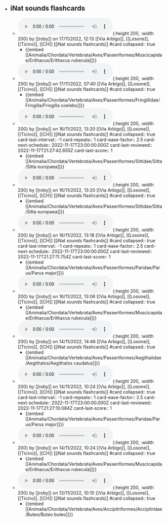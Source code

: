 - ## iNat sounds flashcards
	- ![iNat_obs_sounds_142209189.mp3](../assets/iNat_sounds/iNat_obs_sounds_142209189.mp3){:height 200, :width 200}
	  by [[roby]] on 17/11/2022, 12:13 
	  [[Via Arbigo]], [[Losone]], [[Ticino]], [[CH]]
	  [[iNat sounds flashcards]] #card
	  collapsed:: true
		- {{embed [[Animalia/Chordata/Vertebrata/Aves/Passeriformes/Muscicapidae/Erithacus/Erithacus rubecula]]}}
	- ![iNat_obs_sounds_142199988.mp3](../assets/iNat_sounds/iNat_obs_sounds_142199988.mp3){:height 200, :width 200}
	  by [[roby]] on 17/11/2022, 07:40 
	  [[Via Arbigo]], [[Losone]], [[Ticino]], [[CH]]
	  [[iNat sounds flashcards]] #card
	  collapsed:: true
		- {{embed [[Animalia/Chordata/Vertebrata/Aves/Passeriformes/Fringillidae/Fringilla/Fringilla coelebs]]}}
	- ![iNat_obs_sounds_142138809.mp3](../assets/iNat_sounds/iNat_obs_sounds_142138809.mp3){:height 200, :width 200}
	  by [[roby]] on 16/11/2022, 13:20 
	  [[Via Arbigo]], [[Losone]], [[Ticino]], [[CH]]
	  [[iNat sounds flashcards]] #card
	  collapsed:: true
	  card-last-interval:: -1
	  card-repeats:: 1
	  card-ease-factor:: 2.5
	  card-next-schedule:: 2022-11-17T23:00:00.000Z
	  card-last-reviewed:: 2022-11-17T21:27:42.655Z
	  card-last-score:: 1
		- {{embed [[Animalia/Chordata/Vertebrata/Aves/Passeriformes/Sittidae/Sitta/Sitta europaea]]}}
	- ![iNat_obs_sounds_142138749.mp3](../assets/iNat_sounds/iNat_obs_sounds_142138749.mp3){:height 200, :width 200}
	  by [[roby]] on 16/11/2022, 13:20 
	  [[Via Arbigo]], [[Losone]], [[Ticino]], [[CH]]
	  [[iNat sounds flashcards]] #card
	  collapsed:: true
		- {{embed [[Animalia/Chordata/Vertebrata/Aves/Passeriformes/Sittidae/Sitta/Sitta europaea]]}}
	- ![iNat_obs_sounds_142138708.mp3](../assets/iNat_sounds/iNat_obs_sounds_142138708.mp3){:height 200, :width 200}
	  by [[roby]] on 16/11/2022, 13:18 
	  [[Via Arbigo]], [[Losone]], [[Ticino]], [[CH]]
	  [[iNat sounds flashcards]] #card
	  collapsed:: true
	  card-last-interval:: -1
	  card-repeats:: 1
	  card-ease-factor:: 2.5
	  card-next-schedule:: 2022-11-17T23:00:00.000Z
	  card-last-reviewed:: 2022-11-17T21:27:11.754Z
	  card-last-score:: 1
		- {{embed [[Animalia/Chordata/Vertebrata/Aves/Passeriformes/Paridae/Parus/Parus major]]}}
	- ![iNat_obs_sounds_142138170.mp3](../assets/iNat_sounds/iNat_obs_sounds_142138170.mp3){:height 200, :width 200}
	  by [[roby]] on 16/11/2022, 13:06 
	  [[Via Arbigo]], [[Losone]], [[Ticino]], [[CH]]
	  [[iNat sounds flashcards]] #card
	  collapsed:: true
		- {{embed [[Animalia/Chordata/Vertebrata/Aves/Passeriformes/Muscicapidae/Erithacus/Erithacus rubecula]]}}
	- ![iNat_obs_sounds_141986126.mp3](../assets/iNat_sounds/iNat_obs_sounds_141986126.mp3){:height 200, :width 200}
	  by [[roby]] on 14/11/2022, 14:46 
	  [[Via Arbigo]], [[Losone]], [[Ticino]], [[CH]]
	  [[iNat sounds flashcards]] #card
	  collapsed:: true
		- {{embed [[Animalia/Chordata/Vertebrata/Aves/Passeriformes/Aegithalidae/Aegithalos/Aegithalos caudatus]]}}
	- ![iNat_obs_sounds_141974660.mp3](../assets/iNat_sounds/iNat_obs_sounds_141974660.mp3){:height 200, :width 200}
	  by [[roby]] on 14/11/2022, 10:24 
	  [[Via Arbigo]], [[Losone]], [[Ticino]], [[CH]]
	  [[iNat sounds flashcards]] #card
	  collapsed:: true
	  card-last-interval:: -1
	  card-repeats:: 1
	  card-ease-factor:: 2.5
	  card-next-schedule:: 2022-11-17T23:00:00.000Z
	  card-last-reviewed:: 2022-11-17T21:27:10.084Z
	  card-last-score:: 1
		- {{embed [[Animalia/Chordata/Vertebrata/Aves/Passeriformes/Paridae/Parus/Parus major]]}}
	- ![iNat_obs_sounds_141974646.mp3](../assets/iNat_sounds/iNat_obs_sounds_141974646.mp3){:height 200, :width 200}
	  by [[roby]] on 14/11/2022, 10:24 
	  [[Via Arbigo]], [[Losone]], [[Ticino]], [[CH]]
	  [[iNat sounds flashcards]] #card
	  collapsed:: true
		- {{embed [[Animalia/Chordata/Vertebrata/Aves/Passeriformes/Muscicapidae/Erithacus/Erithacus rubecula]]}}
	- ![iNat_obs_sounds_141869476.mp3](../assets/iNat_sounds/iNat_obs_sounds_141869476.mp3){:height 200, :width 200}
	  by [[roby]] on 13/11/2022, 10:10 
	  [[Via Arbigo]], [[Losone]], [[Ticino]], [[CH]]
	  [[iNat sounds flashcards]] #card
	  collapsed:: true
		- {{embed [[Animalia/Chordata/Vertebrata/Aves/Accipitriformes/Accipitridae/Buteo/Buteo buteo]]}}